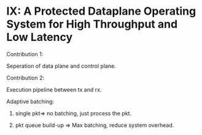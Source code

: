 # IX: A Protected Dataplane Operating System for High Throughput and Low Latency

Contribution 1:

Seperation of data plane and control plane.


Contribution 2:

Execution pipeline between tx and rx.

Adaptive batching:

1. single pkt=> no batching, just process the pkt.

2. pkt queue build-up => Max batching, reduce system overhead.
